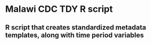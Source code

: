 # Malawi CDC TDY R script

## R script that creates standardized metadata templates, along with time period variables

